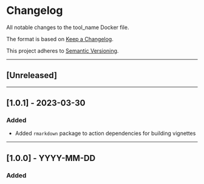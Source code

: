 # Changelog
All notable changes to the tool_name Docker file.

The format is based on [Keep a Changelog](https://keepachangelog.com/en/1.0.0/).

This project adheres to [Semantic Versioning](https://semver.org/spec/v2.0.0.html).

---

## [Unreleased]

---

## [1.0.1] - 2023-03-30
### Added
- Added `rmarkdown` package to action dependencies for building vignettes

---

## [1.0.0] - YYYY-MM-DD
### Added
